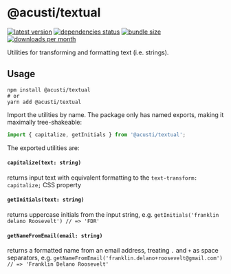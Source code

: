 # @acusti/textual

[![latest version](https://img.shields.io/npm/v/@acusti/textual?style=for-the-badge)](https://www.npmjs.com/package/@acusti/textual)
[![dependencies status](https://img.shields.io/librariesio/release/npm/@acusti/textual?style=for-the-badge)](https://libraries.io/npm/@acusti%2Ftextual/sourcerank)
[![bundle size](https://img.shields.io/bundlephobia/minzip/@acusti/textual?style=for-the-badge)](https://bundlephobia.com/package/@acusti/textual)
[![downloads per month](https://img.shields.io/npm/dm/@acusti/textual?style=for-the-badge)](https://www.npmjs.com/package/@acusti/textual)

Utilities for transforming and formatting text (i.e. strings).

## Usage

```
npm install @acusti/textual
# or
yarn add @acusti/textual
```

Import the utilities by name. The package only has named exports, making it maximally tree-shakeable:

```js
import { capitalize, getInitials } from '@acusti/textual';
```

The exported utilities are:

#### `capitalize(text: string)`

returns input text with equivalent formatting to the
`text-transform: capitalize;` CSS property

#### `getInitials(text: string)`

returns uppercase initials from the input string, e.g.
`getInitials('franklin delano Roosevelt') // => 'FDR'`

#### `getNameFromEmail(email: string)`

returns a formatted name from an email address, treating `.` and `+` as
space separators, e.g.
`getNameFromEmail('franklin.delano+roosevelt@gmail.com') // => 'Franklin Delano Roosevelt'`
